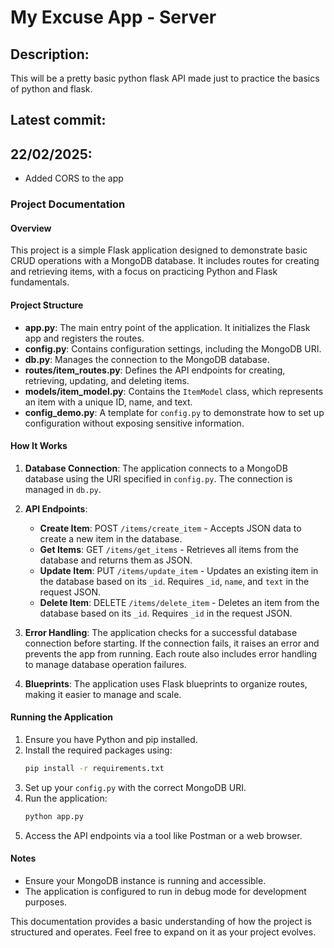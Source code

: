 # My Excuse App - Server

## Description:

This will be a pretty basic python flask API made just to practice the basics of python and flask.

## Latest commit:

## 22/02/2025:

- Added CORS to the app

### Project Documentation

#### Overview

This project is a simple Flask application designed to demonstrate basic CRUD operations with a MongoDB database. It includes routes for creating and retrieving items, with a focus on practicing Python and Flask fundamentals.

#### Project Structure

- **app.py**: The main entry point of the application. It initializes the Flask app and registers the routes.
- **config.py**: Contains configuration settings, including the MongoDB URI.
- **db.py**: Manages the connection to the MongoDB database.
- **routes/item_routes.py**: Defines the API endpoints for creating, retrieving, updating, and deleting items.
- **models/item_model.py**: Contains the `ItemModel` class, which represents an item with a unique ID, name, and text.
- **config_demo.py**: A template for `config.py` to demonstrate how to set up configuration without exposing sensitive information.

#### How It Works

1. **Database Connection**: The application connects to a MongoDB database using the URI specified in `config.py`. The connection is managed in `db.py`.

2. **API Endpoints**:
   - **Create Item**: POST `/items/create_item` - Accepts JSON data to create a new item in the database.
   - **Get Items**: GET `/items/get_items` - Retrieves all items from the database and returns them as JSON.
   - **Update Item**: PUT `/items/update_item` - Updates an existing item in the database based on its `_id`. Requires `_id`, `name`, and `text` in the request JSON.
   - **Delete Item**: DELETE `/items/delete_item` - Deletes an item from the database based on its `_id`. Requires `_id` in the request JSON.

3. **Error Handling**: The application checks for a successful database connection before starting. If the connection fails, it raises an error and prevents the app from running. Each route also includes error handling to manage database operation failures.

4. **Blueprints**: The application uses Flask blueprints to organize routes, making it easier to manage and scale.

#### Running the Application

1. Ensure you have Python and pip installed.
2. Install the required packages using:
   ```bash
   pip install -r requirements.txt
   ```
3. Set up your `config.py` with the correct MongoDB URI.
4. Run the application:
   ```bash
   python app.py
   ```
5. Access the API endpoints via a tool like Postman or a web browser.

#### Notes

- Ensure your MongoDB instance is running and accessible.
- The application is configured to run in debug mode for development purposes.

This documentation provides a basic understanding of how the project is structured and operates. Feel free to expand on it as your project evolves.
